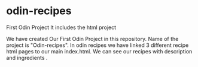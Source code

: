 # odin-recipes
First Odin Project It includes the html project



We have created Our First Odin Project in this repository. Name of the project is "Odin-recipes".
In odin recipes we have linked 3 different recipe html pages to our main index.html.
We can see our recipes with description and ingredients .
